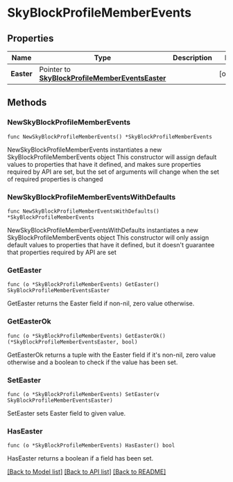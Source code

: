 # SkyBlockProfileMemberEvents

## Properties

Name | Type | Description | Notes
------------ | ------------- | ------------- | -------------
**Easter** | Pointer to [**SkyBlockProfileMemberEventsEaster**](SkyBlockProfileMemberEventsEaster.md) |  | [optional] 

## Methods

### NewSkyBlockProfileMemberEvents

`func NewSkyBlockProfileMemberEvents() *SkyBlockProfileMemberEvents`

NewSkyBlockProfileMemberEvents instantiates a new SkyBlockProfileMemberEvents object
This constructor will assign default values to properties that have it defined,
and makes sure properties required by API are set, but the set of arguments
will change when the set of required properties is changed

### NewSkyBlockProfileMemberEventsWithDefaults

`func NewSkyBlockProfileMemberEventsWithDefaults() *SkyBlockProfileMemberEvents`

NewSkyBlockProfileMemberEventsWithDefaults instantiates a new SkyBlockProfileMemberEvents object
This constructor will only assign default values to properties that have it defined,
but it doesn't guarantee that properties required by API are set

### GetEaster

`func (o *SkyBlockProfileMemberEvents) GetEaster() SkyBlockProfileMemberEventsEaster`

GetEaster returns the Easter field if non-nil, zero value otherwise.

### GetEasterOk

`func (o *SkyBlockProfileMemberEvents) GetEasterOk() (*SkyBlockProfileMemberEventsEaster, bool)`

GetEasterOk returns a tuple with the Easter field if it's non-nil, zero value otherwise
and a boolean to check if the value has been set.

### SetEaster

`func (o *SkyBlockProfileMemberEvents) SetEaster(v SkyBlockProfileMemberEventsEaster)`

SetEaster sets Easter field to given value.

### HasEaster

`func (o *SkyBlockProfileMemberEvents) HasEaster() bool`

HasEaster returns a boolean if a field has been set.


[[Back to Model list]](../README.md#documentation-for-models) [[Back to API list]](../README.md#documentation-for-api-endpoints) [[Back to README]](../README.md)


